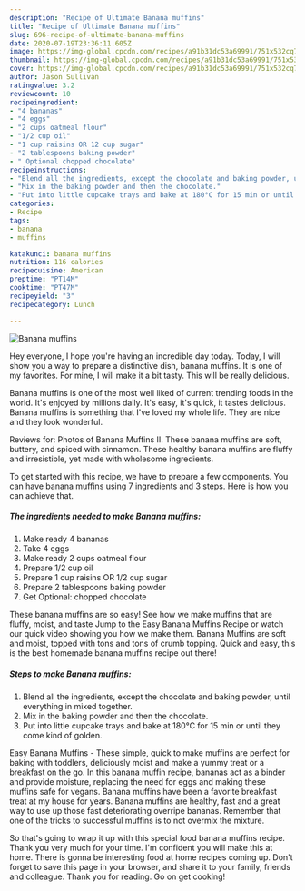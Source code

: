 ```yaml
---
description: "Recipe of Ultimate Banana muffins"
title: "Recipe of Ultimate Banana muffins"
slug: 696-recipe-of-ultimate-banana-muffins
date: 2020-07-19T23:36:11.605Z
image: https://img-global.cpcdn.com/recipes/a91b31dc53a69991/751x532cq70/banana-muffins-recipe-main-photo.jpg
thumbnail: https://img-global.cpcdn.com/recipes/a91b31dc53a69991/751x532cq70/banana-muffins-recipe-main-photo.jpg
cover: https://img-global.cpcdn.com/recipes/a91b31dc53a69991/751x532cq70/banana-muffins-recipe-main-photo.jpg
author: Jason Sullivan
ratingvalue: 3.2
reviewcount: 10
recipeingredient:
- "4 bananas"
- "4 eggs"
- "2 cups oatmeal flour"
- "1/2 cup oil"
- "1 cup raisins OR 12 cup sugar"
- "2 tablespoons baking powder"
- " Optional chopped chocolate"
recipeinstructions:
- "Blend all the ingredients, except the chocolate and baking powder, until everything in mixed together."
- "Mix in the baking powder and then the chocolate."
- "Put into little cupcake trays and bake at 180°C for 15 min or until they come kind of golden."
categories:
- Recipe
tags:
- banana
- muffins

katakunci: banana muffins 
nutrition: 116 calories
recipecuisine: American
preptime: "PT14M"
cooktime: "PT47M"
recipeyield: "3"
recipecategory: Lunch

---
```



![Banana muffins](https://img-global.cpcdn.com/recipes/a91b31dc53a69991/751x532cq70/banana-muffins-recipe-main-photo.jpg)

Hey everyone, I hope you're having an incredible day today. Today, I will show you a way to prepare a distinctive dish, banana muffins. It is one of my favorites. For mine, I will make it a bit tasty. This will be really delicious.

Banana muffins is one of the most well liked of current trending foods in the world. It's enjoyed by millions daily. It's easy, it's quick, it tastes delicious. Banana muffins is something that I've loved my whole life. They are nice and they look wonderful.

Reviews for: Photos of Banana Muffins II. These banana muffins are soft, buttery, and spiced with cinnamon. These healthy banana muffins are fluffy and irresistible, yet made with wholesome ingredients.


To get started with this recipe, we have to prepare a few components. You can have banana muffins using 7 ingredients and 3 steps. Here is how you can achieve that.

<!--inarticleads1-->

##### The ingredients needed to make Banana muffins:

1. Make ready 4 bananas
1. Take 4 eggs
1. Make ready 2 cups oatmeal flour
1. Prepare 1/2 cup oil
1. Prepare 1 cup raisins OR 1/2 cup sugar
1. Prepare 2 tablespoons baking powder
1. Get  Optional: chopped chocolate


These banana muffins are so easy! See how we make muffins that are fluffy, moist, and taste Jump to the Easy Banana Muffins Recipe or watch our quick video showing you how we make them. Banana Muffins are soft and moist, topped with tons and tons of crumb topping. Quick and easy, this is the best homemade banana muffins recipe out there! 

<!--inarticleads2-->

##### Steps to make Banana muffins:

1. Blend all the ingredients, except the chocolate and baking powder, until everything in mixed together.
1. Mix in the baking powder and then the chocolate.
1. Put into little cupcake trays and bake at 180°C for 15 min or until they come kind of golden.


Easy Banana Muffins - These simple, quick to make muffins are perfect for baking with toddlers, deliciously moist and make a yummy treat or a breakfast on the go. In this banana muffin recipe, bananas act as a binder and provide moisture, replacing the need for eggs and making these muffins safe for vegans. Banana muffins have been a favorite breakfast treat at my house for years. Banana muffins are healthy, fast and a great way to use up those fast deteriorating overripe bananas. Remember that one of the tricks to successful muffins is to not overmix the mixture. 

So that's going to wrap it up with this special food banana muffins recipe. Thank you very much for your time. I'm confident you will make this at home. There is gonna be interesting food at home recipes coming up. Don't forget to save this page in your browser, and share it to your family, friends and colleague. Thank you for reading. Go on get cooking!
